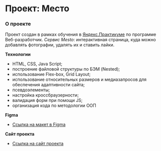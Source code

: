 # Проект: Место

### О проекте

Проект создан в рамках обучения в [Яндекс.Практикуме](https://practicum.yandex.ru/) по программе Веб-разработчик. _Сервис Mesto_: интерактивная страница, куда можно добавлять фотографии, удалять их и ставить лайки.

**Технологии**

- HTML, CSS, Java Script;
- построение файловой структуры по БЭМ (Nested);
- использование Flex-box, Grid Layout;
- использование относительных размеров и медиазапросов для обеспечения адаптивности сайта;
- псевдоэлементы;
- настройка кроссбраузерности;
- валидация форм при помощи JS;
- организация кода по методологии ООП

**Figma**

- [Ссылка на макет в Figma](https://www.figma.com/file/2cn9N9jSkmxD84oJik7xL7/JavaScript.-Sprint-4?node-id=0%3A1)

**Сайт проекта**

- [Ссылка на сайт проекта](https://nataliesolts.github.io/mesto/)
